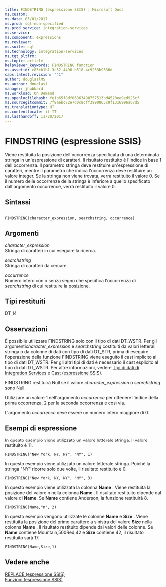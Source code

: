 ```yaml
---
title: FINDSTRING (espressione SSIS) | Microsoft Docs
ms.custom: 
ms.date: 03/01/2017
ms.prod: sql-non-specified
ms.prod_service: integration-services
ms.service: 
ms.component: expressions
ms.reviewer: 
ms.suite: sql
ms.technology: integration-services
ms.tgt_pltfrm: 
ms.topic: article
helpviewer_keywords: FINDSTRING function
ms.assetid: c83cb1b1-3c52-4496-b518-4c9253b9336d
caps.latest.revision: "41"
author: douglaslMS
ms.author: douglasl
manager: jhubbard
ms.workload: On Demand
ms.openlocfilehash: fe1b65f8df06863490757513bd4520ee9ed925cf
ms.sourcegitcommit: 7f8aebc72e7d0c8cff3990865c9f1316996a67d5
ms.translationtype: HT
ms.contentlocale: it-IT
ms.lasthandoff: 11/20/2017
---
```

# <a name="findstring-ssis-expression"></a>FINDSTRING (espressione SSIS)
  Viene restituita la posizione dell'occorrenza specificata di una determinata stringa in un'espressione di caratteri. Il risultato restituito è l'indice in base 1 dell'occorrenza. Il parametro stringa deve restituire un'espressione di caratteri, mentre il parametro che indica l'occorrenza deve restituire un valore integer. Se la stringa non viene trovata, verrà restituito il valore 0. Se il numero delle occorrenze della stringa è inferiore a quello specificato dall'argomento occurrence, verrà restituito il valore 0.  
  
## <a name="syntax"></a>Sintassi  
  
```  
  
FINDSTRING(character_expression, searchstring, occurrence)  
```  
  
## <a name="arguments"></a>Argomenti  
 *character_expression*  
 Stringa di caratteri in cui eseguire la ricerca.  
  
 *searchstring*  
 Stringa di caratteri da cercare.  
  
 *occurrence*  
 Numero intero con o senza segno che specifica l'occorrenza di *searchstring* di cui restituire la posizione.  
  
## <a name="result-types"></a>Tipi restituiti  
 DT_I4  
  
## <a name="remarks"></a>Osservazioni  
 È possibile utilizzare FINDSTRING solo con il tipo di dati DT_WSTR.  Per gli argomenti*character_expression* e *searchstring* costituiti da valori letterali stringa o da colonne di dati con tipo di dati DT_STR, prima di eseguire l'operazione della funzione FINDSTRING viene eseguito il cast implicito al tipo di dati DT_WSTR. Per gli altri tipi di dati è necessario il cast esplicito al tipo di dati DT_WSTR. Per altre informazioni, vedere [Tipi di dati di Integration Services](../../integration-services/data-flow/integration-services-data-types.md) e [Cast &#40;espressione SSIS&#41;](../../integration-services/expressions/cast-ssis-expression.md).  
  
 FINDSTRING restituirà Null se il valore *character_expression* o *searchstring* sono Null.  
  
 Utilizzare un valore 1 nell'argomento *occurrence* per ottenere l'indice della prima occorrenza, 2 per la seconda occorrenza e così via.  
  
 L'argomento *occurrence* deve essere un numero intero maggiore di 0.  
  
## <a name="expression-examples"></a>Esempi di espressione  
 In questo esempio viene utilizzato un valore letterale stringa. Il valore restituito è 11.  
  
```  
FINDSTRING("New York, NY, NY", "NY", 1)   
```  
  
 In questo esempio viene utilizzato un valore letterale stringa. Poiché la stringa "NY" ricorre solo due volte, il risultato restituito è 0.  
  
```  
FINDSTRING("New York, NY, NY", "NY", 3)   
```  
  
 In questo esempio viene utilizzata la colonna **Name** . Viene restituita la posizione del valore n nella colonna **Name** . Il risultato restituito dipende dal valore di **Name**. Se **Name** contiene Anderson, la funzione restituirà 8.  
  
```  
FINDSTRING(Name,"n", 2)   
```  
  
 In questo esempio vengono utilizzate le colonne **Name** e **Size** . Viene restituita la posizione del primo carattere a sinistra del valore **Size** nella colonna **Name** . Il risultato restituito dipende dai valori delle colonne. Se **Name** contiene Mountain,500Red,42 e **Size** contiene 42, il risultato restituito sarà 17.  
  
```  
FINDSTRING(Name,Size,1)   
```  
  
## <a name="see-also"></a>Vedere anche  
 [REPLACE &#40;espressione SSIS&#41;](../../integration-services/expressions/replace-ssis-expression.md)   
 [Funzioni &#40;espressione SSIS&#41;](../../integration-services/expressions/functions-ssis-expression.md)  
  
  
